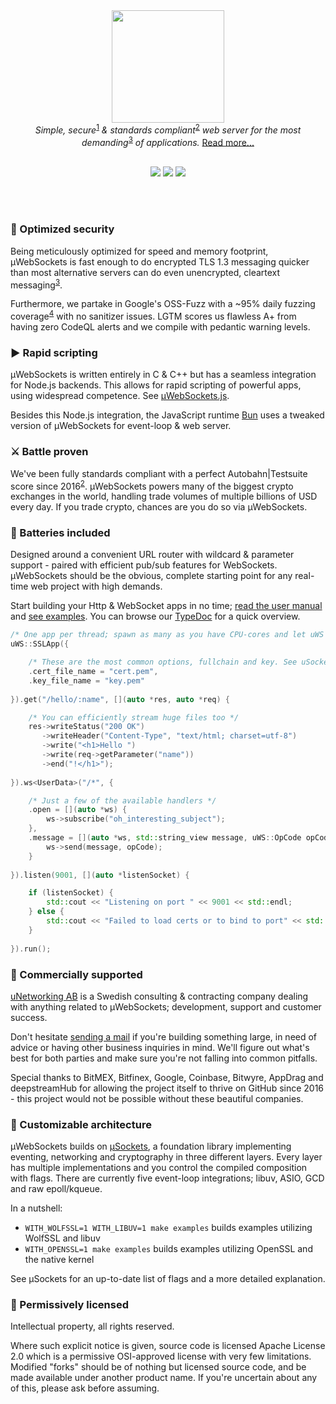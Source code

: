 
<div align="center">
<img src="https://raw.githubusercontent.com/uNetworking/uWebSockets/master/misc/logo.svg" height="180" /><br>
<i>Simple, secure</i><sup><a href="https://github.com/uNetworking/uWebSockets/tree/master/fuzzing#fuzz-testing-of-various-parsers-and-mocked-examples">1</a></sup><i> & standards compliant</i><sup><a href="https://unetworking.github.io/uWebSockets.js/report.pdf">2</a></sup><i> web server for the most demanding</i><sup><a href="https://github.com/uNetworking/uWebSockets/tree/master/benchmarks#benchmark-driven-development">3</a></sup><i> of applications.</i> <a href="https://github.com/uNetworking/uWebSockets/blob/master/misc/READMORE.md">Read more...</a>
<br><br>

<a href="https://github.com/uNetworking/uWebSockets/releases"><img src="https://img.shields.io/github/v/release/uNetworking/uWebSockets"></a> <a href="https://osv.dev/list?q=uwebsockets&affected_only=true&page=1&ecosystem=OSS-Fuzz"><img src="https://oss-fuzz-build-logs.storage.googleapis.com/badges/uwebsockets.svg" /></a> <img src="https://img.shields.io/badge/est.-2016-green" />

</div>
<br><br>

### :closed_lock_with_key: Optimized security
Being meticulously optimized for speed and memory footprint, µWebSockets is fast enough to do encrypted TLS 1.3 messaging quicker than most alternative servers can do even unencrypted, cleartext messaging<sup><a href="https://github.com/uNetworking/uWebSockets/tree/master/benchmarks#benchmark-driven-development">3</a></sup>.

Furthermore, we partake in Google's OSS-Fuzz with a ~95% daily fuzzing coverage<sup><a href="https://github.com/uNetworking/uWebSockets/blob/master/misc/Screenshot_20210915-004009.png?raw=true">4</a></sup> with no sanitizer issues. LGTM scores us flawless A+ from having zero CodeQL alerts and we compile with pedantic warning levels.


### :arrow_forward: Rapid scripting
µWebSockets is written entirely in C & C++ but has a seamless integration for Node.js backends. This allows for rapid scripting of powerful apps, using widespread competence. See <a href="https://github.com/uNetworking/uWebSockets.js">µWebSockets.js</a>.

Besides this Node.js integration, the JavaScript runtime [Bun](https://bun.sh) uses a tweaked version of µWebSockets for event-loop & web server.

### :crossed_swords: Battle proven
We've been fully standards compliant with a perfect Autobahn|Testsuite score since 2016<sup><a href="https://unetworking.github.io/uWebSockets.js/report.pdf">2</a></sup>. µWebSockets powers many of the biggest crypto exchanges in the world, handling trade volumes of multiple billions of USD every day. If you trade crypto, chances are you do so via µWebSockets.

### :battery: Batteries included
Designed around a convenient URL router with wildcard & parameter support - paired with efficient pub/sub features for WebSockets. µWebSockets should be the obvious, complete starting point for any real-time web project with high demands.

Start building your Http & WebSocket apps in no time; <a href="https://github.com/uNetworking/uWebSockets/blob/master/misc/READMORE.md">read the user manual</a> and <a href="https://github.com/uNetworking/uWebSockets/tree/master/examples">see examples</a>. You can browse our <a href="https://unetworking.github.io/uWebSockets.js/generated/">TypeDoc</a> for a quick overview.

```c++
/* One app per thread; spawn as many as you have CPU-cores and let uWS share the listening port */
uWS::SSLApp({

    /* These are the most common options, fullchain and key. See uSockets for more options. */
    .cert_file_name = "cert.pem",
    .key_file_name = "key.pem"
    
}).get("/hello/:name", [](auto *res, auto *req) {

    /* You can efficiently stream huge files too */
    res->writeStatus("200 OK")
       ->writeHeader("Content-Type", "text/html; charset=utf-8")
       ->write("<h1>Hello ")
       ->write(req->getParameter("name"))
       ->end("!</h1>");
    
}).ws<UserData>("/*", {

    /* Just a few of the available handlers */
    .open = [](auto *ws) {
        ws->subscribe("oh_interesting_subject");
    },
    .message = [](auto *ws, std::string_view message, uWS::OpCode opCode) {
        ws->send(message, opCode);
    }
    
}).listen(9001, [](auto *listenSocket) {

    if (listenSocket) {
        std::cout << "Listening on port " << 9001 << std::endl;
    } else {
        std::cout << "Failed to load certs or to bind to port" << std::endl;
    }
    
}).run();
```
### :briefcase: Commercially supported
<a href="https://github.com/uNetworking">uNetworking AB</a> is a Swedish consulting & contracting company dealing with anything related to µWebSockets; development, support and customer success.

Don't hesitate <a href="mailto:alexhultman@gmail.com">sending a mail</a> if you're building something large, in need of advice or having other business inquiries in mind. We'll figure out what's best for both parties and make sure you're not falling into common pitfalls.

Special thanks to BitMEX, Bitfinex, Google, Coinbase, Bitwyre, AppDrag and deepstreamHub for allowing the project itself to thrive on GitHub since 2016 - this project would not be possible without these beautiful companies.

### :wrench: Customizable architecture
µWebSockets builds on <a href="https://github.com/uNetworking/uSockets">µSockets</a>, a foundation library implementing eventing, networking and cryptography in three different layers. Every layer has multiple implementations and you control the compiled composition with flags. There are currently five event-loop integrations; libuv, ASIO, GCD and raw epoll/kqueue.

In a nutshell:

* `WITH_WOLFSSL=1 WITH_LIBUV=1 make examples` builds examples utilizing WolfSSL and libuv
* `WITH_OPENSSL=1 make examples` builds examples utilizing OpenSSL and the native kernel

See µSockets for an up-to-date list of flags and a more detailed explanation.

### :handshake: Permissively licensed
Intellectual property, all rights reserved.

Where such explicit notice is given, source code is licensed Apache License 2.0 which is a permissive OSI-approved license with very few limitations. Modified "forks" should be of nothing but licensed source code, and be made available under another product name. If you're uncertain about any of this, please ask before assuming.
